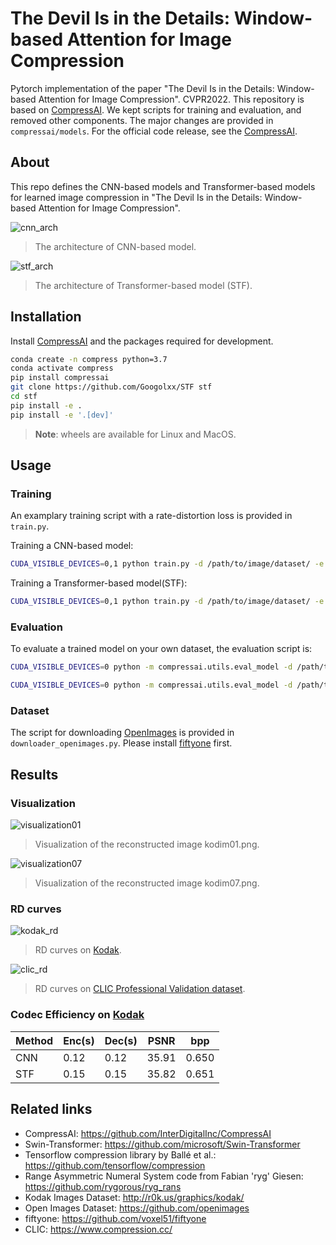 # The Devil Is in the Details: Window-based Attention for Image Compression
Pytorch implementation of the paper "The Devil Is in the Details: Window-based Attention for Image Compression". CVPR2022.
This repository is based on [CompressAI](https://github.com/InterDigitalInc/CompressAI). We kept scripts for training and evaluation, and removed other components. The major changes are provided in `compressai/models`. For the official code release, see the [CompressAI](https://github.com/InterDigitalInc/CompressAI).

## About
This repo defines the CNN-based models and Transformer-based models for learned image compression in "The Devil Is in the Details: Window-based Attention for Image Compression".


![cnn_arch](https://github.com/Googolxx/STF/blob/main/assets/cnn_arch.png)
>  The architecture of CNN-based model.

![stf_arch](https://github.com/Googolxx/STF/blob/main/assets/stf_arch.png)
>  The architecture of Transformer-based model (STF).


## Installation

Install [CompressAI](https://github.com/InterDigitalInc/CompressAI) and the packages required for development.
```bash
conda create -n compress python=3.7
conda activate compress
pip install compressai
git clone https://github.com/Googolxx/STF stf
cd stf
pip install -e .
pip install -e '.[dev]'
```

> **Note**: wheels are available for Linux and MacOS.

## Usage

### Training
An examplary training script with a rate-distortion loss is provided in
`train.py`. 

Training a CNN-based model:
```bash
CUDA_VISIBLE_DEVICES=0,1 python train.py -d /path/to/image/dataset/ -e 1000 --batch-size 16 --save --save_path /path/to/save/ -m cnn --cuda --lambda 0.0035
```
Training a Transformer-based model(STF):
```bash
CUDA_VISIBLE_DEVICES=0,1 python train.py -d /path/to/image/dataset/ -e 1000 --batch-size 16 --save --save_path /path/to/save/ -m stf --cuda --lambda 0.0035
```


### Evaluation

To evaluate a trained model on your own dataset, the evaluation script is:

```bash
CUDA_VISIBLE_DEVICES=0 python -m compressai.utils.eval_model -d /path/to/image/folder/ -r /path/to/reconstruction/folder/ -a stf -p /path/to/checkpoint/ --cuda
```
```bash
CUDA_VISIBLE_DEVICES=0 python -m compressai.utils.eval_model -d /path/to/image/folder/ -r /path/to/reconstruction/folder/ -a cnn -p /path/to/checkpoint/ --cuda
```


### Dataset
The script for downloading [OpenImages](https://github.com/openimages) is provided in `downloader_openimages.py`. Please install [fiftyone](https://github.com/voxel51/fiftyone) first.

## Results

### Visualization

![visualization01](https://github.com/Googolxx/STF/blob/main/assets/detail_01.png)
>  Visualization of the reconstructed image kodim01.png.

![visualization07](https://github.com/Googolxx/STF/blob/main/assets/detail_07.png)
>  Visualization of the reconstructed image kodim07.png.
>
### RD curves

![kodak_rd](https://github.com/Googolxx/STF/blob/main/assets/kodak_rd.png)
>  RD curves on [Kodak](http://r0k.us/graphics/kodak/).

![clic_rd](https://github.com/Googolxx/STF/blob/main/assets/clic_rd.png)
>  RD curves on [CLIC Professional Validation dataset](https://www.compression.cc/).

### Codec Efficiency on [Kodak](http://r0k.us/graphics/kodak/)
| Method | Enc(s) | Dec(s) | PSNR | bpp |
| ------------ | ------ | ------ | ------ | ------ |
| CNN | 0.12 | 0.12 | 35.91 | 0.650 |
| STF | 0.15 | 0.15 | 35.82 | 0.651 |


## Related links
 * CompressAI: https://github.com/InterDigitalInc/CompressAI
 * Swin-Transformer: https://github.com/microsoft/Swin-Transformer
 * Tensorflow compression library by Ballé et al.: https://github.com/tensorflow/compression
 * Range Asymmetric Numeral System code from Fabian 'ryg' Giesen: https://github.com/rygorous/ryg_rans
 * Kodak Images Dataset: http://r0k.us/graphics/kodak/
 * Open Images Dataset: https://github.com/openimages
 * fiftyone: https://github.com/voxel51/fiftyone
 * CLIC: https://www.compression.cc/


